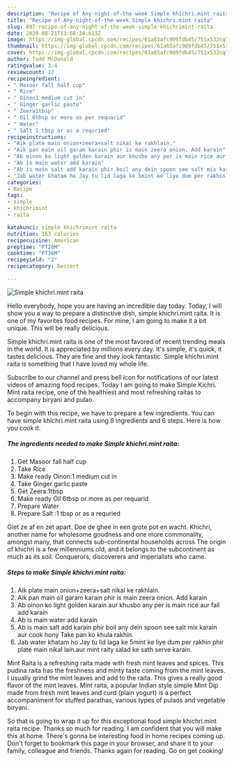 ```yaml
---
description: "Recipe of Any-night-of-the-week Simple khichri.mint raita"
title: "Recipe of Any-night-of-the-week Simple khichri.mint raita"
slug: 897-recipe-of-any-night-of-the-week-simple-khichrimint-raita
date: 2020-08-21T13:08:34.613Z
image: https://img-global.cpcdn.com/recipes/61a65afc909fdb45/751x532cq70/simple-khichrimint-raita-recipe-main-photo.jpg
thumbnail: https://img-global.cpcdn.com/recipes/61a65afc909fdb45/751x532cq70/simple-khichrimint-raita-recipe-main-photo.jpg
cover: https://img-global.cpcdn.com/recipes/61a65afc909fdb45/751x532cq70/simple-khichrimint-raita-recipe-main-photo.jpg
author: Todd McDonald
ratingvalue: 3.4
reviewcount: 12
recipeingredient:
- " Masoor fall half cup"
- " Rice"
- " Oinon1 medium cut in"
- " Ginger garlic paste"
- " Zeera1tbsp"
- " Oil 6tbsp or more as per requarid"
- " Water"
- " Salt 1 tbsp or as a requried"
recipeinstructions:
- "Aik plate main onion+zeera+salt nikal ke rakhlain."
- "Aik pan main oil garam karain phir is main zeera onion. Add karain"
- "Ab oinon ko light golden karain aur khusbo any per is main rice aur fall add karain"
- "Ab is main water add karain"
- "Ab is main salt add karain phir boil any dein spoon see salt mix karain aur cook hony Take pan ko khula rakhin."
- "Jab water khatam ho Jay tu lid laga ke 5mint ke liye dum per rakhin phir plate main nikal lain.aur mint raity salad ke sath serve karain."
categories:
- Recipe
tags:
- simple
- khichrimint
- raita

katakunci: simple khichrimint raita 
nutrition: 163 calories
recipecuisine: American
preptime: "PT20M"
cooktime: "PT36M"
recipeyield: "2"
recipecategory: Dessert

---
```



![Simple khichri.mint raita](https://img-global.cpcdn.com/recipes/61a65afc909fdb45/751x532cq70/simple-khichrimint-raita-recipe-main-photo.jpg)

Hello everybody, hope you are having an incredible day today. Today, I will show you a way to prepare a distinctive dish, simple khichri.mint raita. It is one of my favorites food recipes. For mine, I am going to make it a bit unique. This will be really delicious.

Simple khichri.mint raita is one of the most favored of recent trending meals in the world. It is appreciated by millions every day. It's simple, it's quick, it tastes delicious. They are fine and they look fantastic. Simple khichri.mint raita is something that I have loved my whole life.

Subscribe to our channel and press bell icon for notifications of our latest videos of amazing food recipes. Today I am going to make Simple Kichri. Mint raita recipe, one of the healthiest and most refreshing raitas to accompany biryani and pulao.


To begin with this recipe, we have to prepare a few ingredients. You can have simple khichri.mint raita using 8 ingredients and 6 steps. Here is how you cook it.

<!--inarticleads1-->

##### The ingredients needed to make Simple khichri.mint raita:

1. Get  Masoor fall half cup
1. Take  Rice
1. Make ready  Oinon:1 medium cut in
1. Take  Ginger garlic paste
1. Get  Zeera:1tbsp
1. Make ready  Oil 6tbsp or more as per requarid
1. Prepare  Water
1. Prepare  Salt :1 tbsp or as a requried


Giet ze af en zet apart. Doe de ghee in een grote pot en wacht. Khichri, another name for wholesome goodness and one more commonality, amongst many, that connects sub-continental households across The origin of khichri is a few millenniums old, and it belongs to the subcontinent as much as its soil. Conquerors, discoverers and imperialists who came. 

<!--inarticleads2-->

##### Steps to make Simple khichri.mint raita:

1. Aik plate main onion+zeera+salt nikal ke rakhlain.
1. Aik pan main oil garam karain phir is main zeera onion. Add karain
1. Ab oinon ko light golden karain aur khusbo any per is main rice aur fall add karain
1. Ab is main water add karain
1. Ab is main salt add karain phir boil any dein spoon see salt mix karain aur cook hony Take pan ko khula rakhin.
1. Jab water khatam ho Jay tu lid laga ke 5mint ke liye dum per rakhin phir plate main nikal lain.aur mint raity salad ke sath serve karain.


Mint Raita is a refreshing raita made with fresh mint leaves and spices. This pudina raita has the freshness and minty taste coming from the mint leaves. I usually grind the mint leaves and add to the raita. This gives a really good flavor of the mint leaves. Mint raita, a popular Indian style simple Mint Dip made from fresh mint leaves and curd (plain yogurt) is a perfect accompaniment for stuffed parathas, various types of pulaos and vegetable biryani. 

So that is going to wrap it up for this exceptional food simple khichri.mint raita recipe. Thanks so much for reading. I am confident that you will make this at home. There's gonna be interesting food in home recipes coming up. Don't forget to bookmark this page in your browser, and share it to your family, colleague and friends. Thanks again for reading. Go on get cooking!

